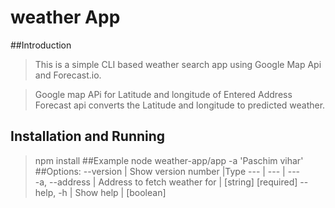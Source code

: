 # weather App

##Introduction

>This is a simple CLI  based weather search app using Google Map Api and Forecast.io.

>Google map APi for Latitude and longitude of Entered Address
>Forecast api converts the Latitude and longitude to predicted weather.

## Installation and Running

> npm install
##Example
>node weather-app/app -a 'Paschim vihar'
##Options:
  --version | Show version number |Type
  --- | --- | ---                                 
  -a, --address | Address to fetch weather for | [string] [required]
  --help, -h | Show help | [boolean]
